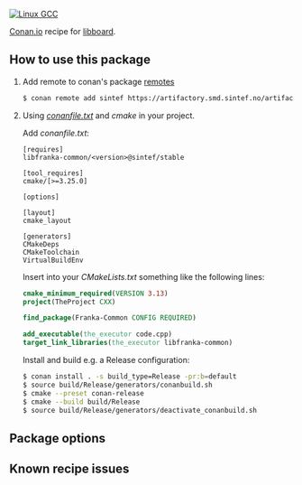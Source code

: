 [![Linux GCC](https://github.com/sintef-ocean/conan-libfranka-common/workflows/Linux%20GCC/badge.svg)](https://github.com/sintef-ocean/conan-libfranka-common/actions?query=workflow%3A"Linux+GCC")

[Conan.io](https://conan.io) recipe for [libboard](https://github.com/c-koi/libboard).

## How to use this package

1. Add remote to conan's package [remotes](https://docs.conan.io/2/reference/commands/remote.html)

   ```bash
   $ conan remote add sintef https://artifactory.smd.sintef.no/artifactory/api/conan/conan-local
   ```

2. Using [*conanfile.txt*](https://docs.conan.io/2/reference/conanfile_txt.html) and *cmake* in your project.

   Add *conanfile.txt*:
   ```
   [requires]
   libfranka-common/<version>@sintef/stable

   [tool_requires]
   cmake/[>=3.25.0]

   [options]

   [layout]
   cmake_layout

   [generators]
   CMakeDeps
   CMakeToolchain
   VirtualBuildEnv
   ```
   Insert into your *CMakeLists.txt* something like the following lines:
   ```cmake
   cmake_minimum_required(VERSION 3.13)
   project(TheProject CXX)

   find_package(Franka-Common CONFIG REQUIRED)

   add_executable(the_executor code.cpp)
   target_link_libraries(the_executor libfranka-common)
   ```
   Install and build e.g. a Release configuration:
   ```bash
   $ conan install . -s build_type=Release -pr:b=default
   $ source build/Release/generators/conanbuild.sh
   $ cmake --preset conan-release
   $ cmake --build build/Release
   $ source build/Release/generators/deactivate_conanbuild.sh
   ```

## Package options


## Known recipe issues
